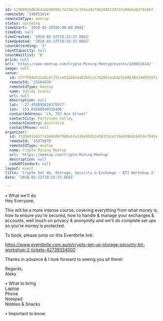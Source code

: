 ```yaml
---
id: 519889168d36dabb90990c7e22bc3c155ea42f862d45120737a09ebeb2fdc887
remoteId: '248051614'
remoteIdType: meetup
status: upcoming
timeStart: '2018-02-28T06:00:00.000Z'
timeEnd: null
timeCreated: '2018-02-22T10:15:37.066Z'
timeUpdated: '2018-02-22T10:15:37.066Z'
countAttending: '3'
countCapacity: null
countWaitlist: '0'
price: null
url: 'https://www.meetup.com/Crypto-Mining-Meetup/events/248051614/'
image: null
venue:
  id: 5777f84e531ddc6f153c401b484d462b5ccc7420d3aaba252e8838d14d593971
  remoteId: '25564476'
  remoteIdType: meetup
  name: Valley Iconic
  url: null
  description: null
  lat: '-27.456995010375977'
  lon: '153.03688049316406'
  contactAddress: 'L5, 757 Ann Street'
  contactCity: Fortitude Valley
  contactCountry: Australia
  contactPhone: null
organizer:
  id: 7330691b05ff41606097980a5fa110e992b2e5837bce219eb99b62b4fde7941e
  remoteId: '25979078'
  remoteIdType: meetup
  name: Crypto Mining Meetup
  url: 'https://meetup.com/Crypto-Mining-Meetup'
  description: null
  codeOfConduct: null
layout: event
title: 'Crypto Set Up, Storage, Security & Exchange - BTI Workshop 2'
date: '2018-02-22T10:15:37.066Z'

---
```

<p>• What we'll do<br/>Hey Everyone,</p> <p>This will be a more intense course, covering everything from what money is, how to ensure you're secured, how to handle &amp; manage your exchanges &amp; accounts, well touch on privacy &amp; anonymity and we'll do complete set ups so you're money is protected.</p> <p>To book, please jump on this Eventbrite link:</p> <p><a href="https://www.eventbrite.com.au/e/crypto-set-up-storage-security-bti-workshop-2-tickets-42739334500" class="linkified">https://www.eventbrite.com.au/e/crypto-set-up-storage-security-bti-workshop-2-tickets-42739334500</a></p> <p>Thanks in advance &amp; I look forward to seeing you all there!</p> <p>Regards,<br/>Aleks</p> <p>• What to bring<br/>Laptop<br/>Phone<br/>Notepad<br/>Nibbles &amp; Snacks</p> <p>• Important to know</p>
